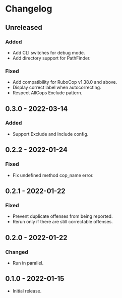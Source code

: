 # Changelog

## Unreleased

### Added

- Add CLI switches for debug mode.
- Add directory support for PathFinder.

### Fixed

- Add compatibility for RuboCop v1.38.0 and above.
- Display correct label when autocorrecting.
- Respect AllCops Exclude pattern.

## 0.3.0 - 2022-03-14

### Added

- Support Exclude and Include config.

## 0.2.2 - 2022-01-24

### Fixed

- Fix undefined method cop_name error.

## 0.2.1 - 2022-01-22

### Fixed

- Prevent duplicate offenses from being reported.
- Rerun only if there are still correctable offenses.

## 0.2.0 - 2022-01-22

### Changed

- Run in parallel.

## 0.1.0 - 2022-01-15

- Initial release.
